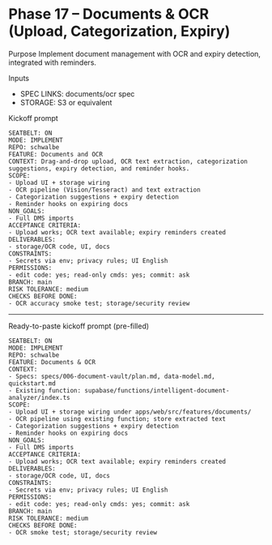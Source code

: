 # Phase 17 – Documents & OCR (Upload, Categorization, Expiry)

Purpose
Implement document management with OCR and expiry detection, integrated with reminders.

Inputs
- SPEC LINKS: documents/ocr spec
- STORAGE: S3 or equivalent

Kickoff prompt
```
SEATBELT: ON
MODE: IMPLEMENT
REPO: schwalbe
FEATURE: Documents and OCR
CONTEXT: Drag-and-drop upload, OCR text extraction, categorization suggestions, expiry detection, and reminder hooks.
SCOPE:
- Upload UI + storage wiring
- OCR pipeline (Vision/Tesseract) and text extraction
- Categorization suggestions + expiry detection
- Reminder hooks on expiring docs
NON_GOALS:
- Full DMS imports
ACCEPTANCE CRITERIA:
- Upload works; OCR text available; expiry reminders created
DELIVERABLES:
- storage/OCR code, UI, docs
CONSTRAINTS:
- Secrets via env; privacy rules; UI English
PERMISSIONS:
- edit code: yes; read-only cmds: yes; commit: ask
BRANCH: main
RISK TOLERANCE: medium
CHECKS BEFORE DONE:
- OCR accuracy smoke test; storage/security review
```

---

Ready-to-paste kickoff prompt (pre-filled)
```
SEATBELT: ON
MODE: IMPLEMENT
REPO: schwalbe
FEATURE: Documents & OCR
CONTEXT:
- Specs: specs/006-document-vault/plan.md, data-model.md, quickstart.md
- Existing function: supabase/functions/intelligent-document-analyzer/index.ts
SCOPE:
- Upload UI + storage wiring under apps/web/src/features/documents/
- OCR pipeline using existing function; store extracted text
- Categorization suggestions + expiry detection
- Reminder hooks on expiring docs
NON_GOALS:
- Full DMS imports
ACCEPTANCE CRITERIA:
- Upload works; OCR text available; expiry reminders created
DELIVERABLES:
- storage/OCR code, UI, docs
CONSTRAINTS:
- Secrets via env; privacy rules; UI English
PERMISSIONS:
- edit code: yes; read-only cmds: yes; commit: ask
BRANCH: main
RISK TOLERANCE: medium
CHECKS BEFORE DONE:
- OCR smoke test; storage/security review
```
